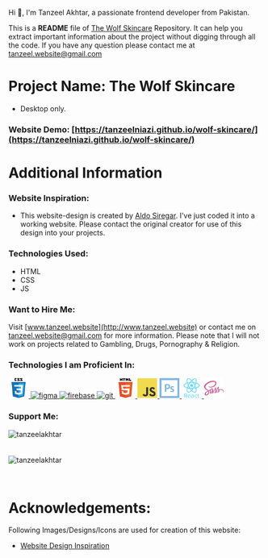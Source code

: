 Hi 👋, I'm Tanzeel Akhtar, a passionate frontend developer from Pakistan.

This is a **README** file of [The Wolf Skincare](https://tanzeelniazi.github.io/wolf-skincare/) Repository. It can help you extract important information about the project without digging through all the code. If you have any question please contact me at tanzeel.website@gmail.com

# Project Name: The Wolf Skincare

- Desktop only.

### Website Demo: [https://tanzeelniazi.github.io/wolf-skincare/](https://tanzeelniazi.github.io/wolf-skincare/)

# Additional Information

### Website Inspiration:

- This website-design is created by [Aldo Siregar](https://www.behance.net/siregaraldo). I've just coded it into a working website. Please contact the original creator for use of this design into your projects.

### Technologies Used:

- HTML
- CSS
- JS

### Want to Hire Me:

Visit [www.tanzeel.website](http://www.tanzeel.website) or contact me on tanzeel.website@gmail.com for more information. Please note that I will not work on projects related to Gambling, Drugs, Pornography & Religion.

### Technologies I am Proficient In:

<p align="left"> <a href="https://www.w3schools.com/css/" target="_blank" rel="noreferrer"> <img src="https://raw.githubusercontent.com/devicons/devicon/master/icons/css3/css3-original-wordmark.svg" alt="css3" width="40" height="40"/> </a> <a href="https://www.figma.com/" target="_blank" rel="noreferrer"> <img src="https://www.vectorlogo.zone/logos/figma/figma-icon.svg" alt="figma" width="40" height="40"/> </a> <a href="https://firebase.google.com/" target="_blank" rel="noreferrer"> <img src="https://www.vectorlogo.zone/logos/firebase/firebase-icon.svg" alt="firebase" width="40" height="40"/> </a> <a href="https://git-scm.com/" target="_blank" rel="noreferrer"> <img src="https://www.vectorlogo.zone/logos/git-scm/git-scm-icon.svg" alt="git" width="40" height="40"/> </a> <a href="https://www.w3.org/html/" target="_blank" rel="noreferrer"> <img src="https://raw.githubusercontent.com/devicons/devicon/master/icons/html5/html5-original-wordmark.svg" alt="html5" width="40" height="40"/> </a> <a href="https://developer.mozilla.org/en-US/docs/Web/JavaScript" target="_blank" rel="noreferrer"> <img src="https://raw.githubusercontent.com/devicons/devicon/master/icons/javascript/javascript-original.svg" alt="javascript" width="40" height="40"/> </a> <a href="https://www.photoshop.com/en" target="_blank" rel="noreferrer"> <img src="https://raw.githubusercontent.com/devicons/devicon/master/icons/photoshop/photoshop-line.svg" alt="photoshop" width="40" height="40"/> </a> <a href="https://reactjs.org/" target="_blank" rel="noreferrer"> <img src="https://raw.githubusercontent.com/devicons/devicon/master/icons/react/react-original-wordmark.svg" alt="react" width="40" height="40"/> </a> <a href="https://sass-lang.com" target="_blank" rel="noreferrer"> <img src="https://raw.githubusercontent.com/devicons/devicon/master/icons/sass/sass-original.svg" alt="sass" width="40" height="40"/> </a> </p>

<h3 align="left">Support Me:</h3>
<p><a href="https://www.buymeacoffee.com/tanzeelakhtar"> <img align="left" src="https://cdn.buymeacoffee.com/buttons/v2/default-yellow.png" height="50" width="210" alt="tanzeelakhtar" /></a>

<br />
<br />
<br />
<a href="https://ko-fi.com/tanzeelakhtar"> <img align="left" src="https://cdn.ko-fi.com/cdn/kofi3.png?v=3" height="50" width="210" alt="tanzeelakhtar" /></a></p>

<br><br>

# Acknowledgements:

Following Images/Designs/Icons are used for creation of this website:

- [Website Design Inspiration](https://www.behance.net/gallery/78317727/Man-Skincare-web-design/modules/454567103)
